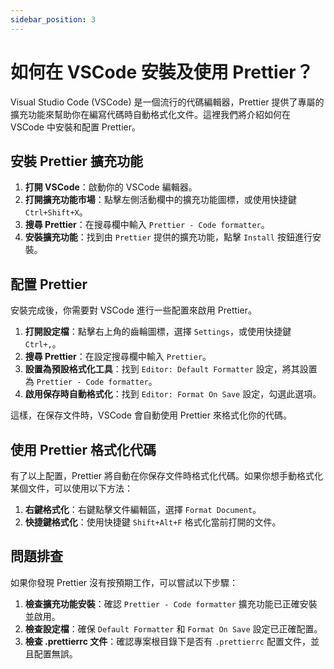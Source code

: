 ```yaml
---
sidebar_position: 3
---
```


# 如何在 VSCode 安裝及使用 Prettier？

Visual Studio Code (VSCode) 是一個流行的代碼編輯器，Prettier 提供了專屬的擴充功能來幫助你在編寫代碼時自動格式化文件。這裡我們將介紹如何在 VSCode 中安裝和配置 Prettier。

## 安裝 Prettier 擴充功能

1. **打開 VSCode**：啟動你的 VSCode 編輯器。
2. **打開擴充功能市場**：點擊左側活動欄中的擴充功能圖標，或使用快捷鍵 `Ctrl+Shift+X`。
3. **搜尋 Prettier**：在搜尋欄中輸入 `Prettier - Code formatter`。
4. **安裝擴充功能**：找到由 `Prettier` 提供的擴充功能，點擊 `Install` 按鈕進行安裝。

## 配置 Prettier

安裝完成後，你需要對 VSCode 進行一些配置來啟用 Prettier。

1. **打開設定檔**：點擊右上角的齒輪圖標，選擇 `Settings`，或使用快捷鍵 `Ctrl+,`。
2. **搜尋 Prettier**：在設定搜尋欄中輸入 `Prettier`。
3. **設置為預設格式化工具**：找到 `Editor: Default Formatter` 設定，將其設置為 `Prettier - Code formatter`。
4. **啟用保存時自動格式化**：找到 `Editor: Format On Save` 設定，勾選此選項。

這樣，在保存文件時，VSCode 會自動使用 Prettier 來格式化你的代碼。

## 使用 Prettier 格式化代碼

有了以上配置，Prettier 將自動在你保存文件時格式化代碼。如果你想手動格式化某個文件，可以使用以下方法：

1. **右鍵格式化**：右鍵點擊文件編輯區，選擇 `Format Document`。
2. **快捷鍵格式化**：使用快捷鍵 `Shift+Alt+F` 格式化當前打開的文件。

## 問題排查

如果你發現 Prettier 沒有按預期工作，可以嘗試以下步驟：

1. **檢查擴充功能安裝**：確認 `Prettier - Code formatter` 擴充功能已正確安裝並啟用。
2. **檢查設定檔**：確保 `Default Formatter` 和 `Format On Save` 設定已正確配置。
3. **檢查 .prettierrc 文件**：確認專案根目錄下是否有 `.prettierrc` 配置文件，並且配置無誤。